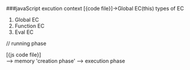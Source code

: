 ###javaScript excution context
            [{code file}]->Global EC(this)
types of EC
1. Global EC
2. Function EC
3. Eval EC

// running phase

[{js code file}]  
-->  memory 'creation phase'
-->  execution phase